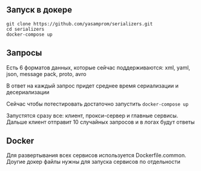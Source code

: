 ## Запуск в докере
```
git clone https://github.com/yasamprom/serializers.git
cd serializers
docker-compose up
```

## Запросы
Есть 6 форматов данных, которые сейчас поддерживаются: xml, yaml, json, message pack, proto, avro

В ответ на каждый запрос придет среднее время сериализации и десериализации

Сейчас чтобы потестировать достаточно запустить ``docker-compose up``

Запустятся сразу все: клиент, прокси-сервер и главные сервисы. Дальше клиент отправит
10 случайных запросов и в логах будут ответы

## Docker
Для развертывания всех сервисов используется Dockerfile.common. Доугие докер файлы нужны для запуска сервисов по отдельности